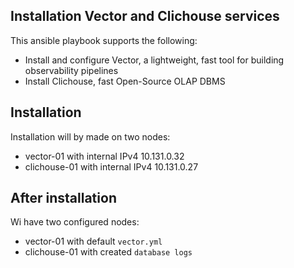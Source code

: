 ## Installation Vector and Clichouse services

This ansible playbook supports the following:

- Install and configure Vector, a lightweight, fast tool for building observability pipelines
- Install Clichouse, fast Open-Source OLAP DBMS

## Installation

Installation will by made on two nodes:

- vector-01 with internal IPv4 10.131.0.32
- clichouse-01 with internal IPv4 10.131.0.27

## After installation

Wi have two configured nodes:

- vector-01 with default `vector.yml`
- clichouse-01 with created `database logs`